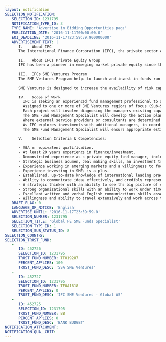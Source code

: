 ```yaml
---
layout: notification
SELECTION_NOTIFICATION: 
   SELECTION_ID: 1231795
   NOTIFICATION_TYPE_ID: 3
   TYPE_NAME: 'Advertise in Bidding Opportunities page'
   PUBLICATION_DATE: '2016-11-11T00:00:00.0'
   EOI_DEADLINE: '2016-11-17T23:59:59.900000000'
   ADVERTISEMENT_TEXT: |
      I.	About IFC 
      The International Finance Corporation (IFC), the private sector arm of the World Bank Group, is a global leader, investor and advisor committed to projects in its developing member countries that reduce extreme poverty and boost shared prosperity.  IFC finances private sector investments, mobilizes capital in the international financial markets, helps clients improve social and environmental sustainability, and provides technical assistance and advice to businesses and governments in the developing world. IFC creates opportunity for people to escape poverty and improve their livesby providing financing to help businesses employ more people and provide essential services, mobilizing capital from others, and providing risk capital and advisory to ensure scalable and sustainable development. Holding a $50 billion portfolio touching almost every major industry, IFC reaches millions of people in more than 100 countries, creating jobs, raising living standards and building a better future to support the World Bank Group's twin goals: ending extreme poverty and boosting shared prosperity.
      
      II.	About IFCs Private Equity Group 
      IFC has been a pioneer in emerging market private equity since the late 1980s, helping it grow from a nascent market to a mainstream asset class.  Today IFC is one of the largest investors in the industry. Total private equity investment in emerging markets stands at approximately $320 billion  more than ever before, yet still just a tiny fraction of the $2.7 trillion global total. Building the industry further is a key part of IFCs mandate of supporting private sector development and promoting the development of strong local fund managers which provide risk capital to private companies, thereby spurring economic growth.  IFCs fund strategy focuses on investing in growth equity and venture capital funds across all emerging market regions, and IFC has a targeted program (SME Ventures) to develop such funds in frontier markets and fragile and conflict affected countries.
      
      III.	IFCs SME Ventures Program
      The SME Ventures Program helps to launch and invest in funds run by emerging fund managers which provide risk capital to small and medium enterprises (SMEs). The Program combines investment in funds with advisory services to fund managers as well as technical assistance to SMEs in the funds portfolios.  The program is focused on fragile and conflict-affected countries , as well as other frontier markets (mainly International Development Agency (IDA) borrower countries ). The Program has invested in five funds in its Initial Phase and is being expanded.   
      
      SME Ventures is designed to increase the availability of risk capital to SMEs in difficult markets through the development of strong locally-based fund managers.  The Programs advisory component combines capacity building services and dissemination of best practices to strengthen managers investment and operational capabilities, and covers all aspects of fund management, including strategy, operational setup, corporate governance, environmental and social management systems, and portfolio management through exit.  The technical assistance component is designed to enable fund managers to provide value addition to the SMEs in the fund portfolios. 
      
      IV.	Scope of Work
      	IFC is seeking an experienced fund management professional to actively advise and guide the emerging fund managers within the SME Ventures Program. This SME Fund Management Specialist role is to be on a Consultancy basis, capped at 180 days per year, with the potential to be renewed annually. 
      	Assigned to one or more of SME Ventures regions of focus (Sub-Saharan Africa, East & South Asia, Middle East and North Africa, or Latin America), the SME Fund Management Specialist will design and implement the manager capacity-building projects aimed at enhancing the skills and capabilities of the identified SME Ventures fund managers. 
      	Each project will involve diagnosing the managers existing capacity levels across the various aspects of fund management, including strategy, organizational structure, business development, client acquisition, investment due diligence, portfolio management, exit planning, and back-office operations. It also entails creating and executing an action plan to address each managers capacity-building needs, either through direct mentoring by the SME Fund Management Specialist or enlisting other service providers.
      	The SME Fund Management Specialist will develop the action plan in collaboration with the SME Ventures advisory staff and drawing on deep knowledge of international standards and practices. The IFC Funds team will also provide support where needed.
      	Where external service providers or consultants are determined to be necessary for the capacity-building project (e.g., for financial management systems), the SME Fund Management Specialist will help select and supervise these consultants while delivering their assigned scope of work.
      	As IFC explores investments with additional managers, in coordination with the IFC Funds team, the SME Fund Management Specialist will help, on occasion, with the due diligence of prospective fund managers.
      	The SME Fund Management Specialist will ensure appropriate estimation and utilization of budgeted resources for projects and will assist the SME Ventures team in obtaining relevant information from the field operations to facilitate reporting to existing and prospective donors to the Program.
      
      V.	Selection Criteria & Competencies:
      
      - MBA or equivalent qualification.
      - At least 20 years experience in finance/investment.
      - Demonstrated experience as a private equity fund manager, including experience with strategy, business development, client acquisition, investment due diligence, portfolio management, exit planning, fund structure, and back-office operations.
      - Strategic business acumen, deal making skills, an investment track record, and strong operational hands-on skills are highly desirable. 
      - Experience working in emerging markets and a willingness to focus on more difficult markets and identify solutions to local challenges. Experience with frontier markets and fragile and conflict affected countries targeted by the SME Ventures Program is a plus.
      - Experience investing in SMEs is a plus.
      - Established, up-to-date knowledge of international leading practices and standards related to private equity operational risk management (including environment and social governance standards, business intelligence and data analytics), is required, along with the ability to disseminate this knowledge effectively within IFC and to external audiences.
      - Ability to communicate ideas effectively, and credibly represent IFC with clients and stakeholders, including at the senior executive and boardroom level. 
      - A strategic thinker with an ability to see the big picture of country, regional and global private sector development challenges and proactively identify opportunities that can have transformative impact. 
      - Strong organizational skills with an ability to work under time pressure, respond to ad-hoc shifts in client priorities, unstructured situations and unexpected events while maintaining order and delivery.
      - Excellent written and verbal English communications skills essential.  Other languages a plus (French, Arabic).
      - Willingness and ability to travel extensively and work across time zones.
   DRAFT_FLAG: 0
   LANGUAGE_OF_NOTICE: 'English'
   ADVERTISE_UNTIL: '2016-11-17T23:59:59.0'
   SELECTION_NUMBER: 1231795
   SELECTION_TITLE: 'Global PE SME Funds Specialist'
   SELECTION_TYPE_ID: 1
   SELECTION_SUB_STATUS_ID: 8
SELECTION_COUNTRY: 
SELECTION_TRUST_FUND: 
   - 
      ID: 452726
      SELECTION_ID: 1231795
      TRUST_FUND_NUMBER: TF019287
      PERCENT_APPLIES: 100
      TRUST_FUND_DESC: 'SSA SME Ventures'
   - 
      ID: 452727
      SELECTION_ID: 1231795
      TRUST_FUND_NUMBER: TF0A1618
      PERCENT_APPLIES: 0
      TRUST_FUND_DESC: 'IFC SME Ventures - Global AS'
   - 
      ID: 452725
      SELECTION_ID: 1231795
      TRUST_FUND_NUMBER: BB
      PERCENT_APPLIES: 0
      TRUST_FUND_DESC: 'BANK BUDGET'
NOTIFICATION_ATTACHMENT: 
NOTIFICATION_QUAL_CRIT: 
---
```


